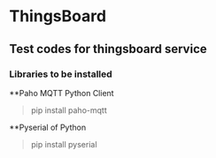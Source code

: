 # ThingsBoard
## Test codes for thingsboard service

### Libraries to be installed 

**Paho MQTT Python Client

> pip install paho-mqtt

**Pyserial of Python 

> pip install pyserial
